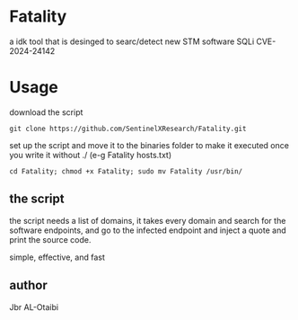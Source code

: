 # Fatality
a idk tool that is desinged to searc/detect new STM software SQLi CVE-2024-24142

# Usage
download the script 
```
git clone https://github.com/SentinelXResearch/Fatality.git
```
set up the script and move it to the binaries folder to make it executed once you write it without ./ (e-g Fatality hosts.txt)
```
cd Fatality; chmod +x Fatality; sudo mv Fatality /usr/bin/
```
## the script
the script needs a list of domains, it takes every domain and search for the software endpoints, and go to the infected endpoint and inject a quote and print the source code.

simple, effective, and fast


## author 
Jbr AL-Otaibi
